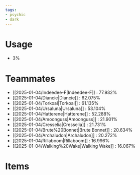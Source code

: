 ```yaml
---
tags:
- psychic
- dark
---
```

# Usage
- 3%
# Teammates
- [[2025-01-04/Indeedee-F|Indeedee-F]] : 77.932%
- [[2025-01-04/Diancie|Diancie]] : 62.075%
- [[2025-01-04/Torkoal|Torkoal]] : 61.135%
- [[2025-01-04/Ursaluna|Ursaluna]] : 53.104%
- [[2025-01-04/Hatterene|Hatterene]] : 52.288%
- [[2025-01-04/Amoonguss|Amoonguss]] : 21.901%
- [[2025-01-04/Cresselia|Cresselia]] : 21.731%
- [[2025-01-04/Brute%20Bonnet|Brute Bonnet]] : 20.634%
- [[2025-01-04/Archaludon|Archaludon]] : 20.272%
- [[2025-01-04/Rillaboom|Rillaboom]] : 16.996%
- [[2025-01-04/Walking%20Wake|Walking Wake]] : 16.067%
# Items